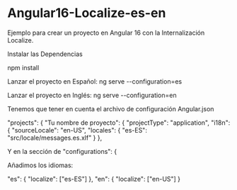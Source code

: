 # Angular16-Localize-es-en
 

Ejemplo para crear un proyecto en Angular 16 con la Internalización Localize.

 Instalar las Dependencias

npm install


Lanzar el proyecto en Español: ng serve --configuration=es

Lanzar el proyecto en Inglés: ng serve --configuration=en


Tenemos que tener en cuenta el archivo de configuración Angular.json

"projects": {
    "Tu nombre de proyecto": {
      "projectType": "application",
      "i18n": {
        "sourceLocale": "en-US",
        "locales": {
          "es-ES": "src/locale/messages.es.xlf"
        }
      },


Y en la sección de "configurations": {

Añadimos los idiomas:

 "es": {
              "localize": ["es-ES"]
            },
            "en": {
              "localize": ["en-US"]
            }